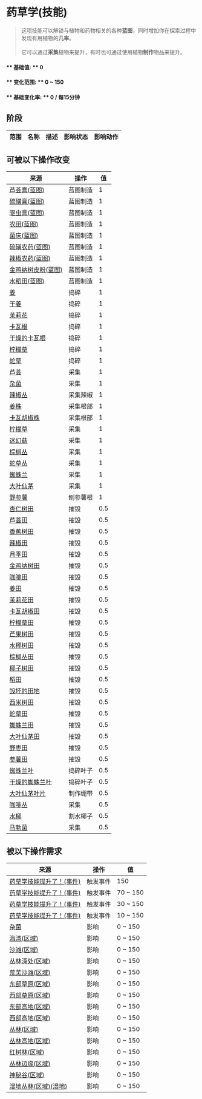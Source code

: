 # 药草学(技能)  
> 这项技能可以解锁与植物和药物相关的各种<b>蓝图</b>，同时增加你在探索过程中发现有用植物的<b>几率</b>。<br><br>它可以通过<b>采集</b>植物来提升，有时也可通过使用植物<b>制作</b>物品来提升。  
  
#### ** 基础值: ** 0   
#### ** 变化范围: ** 0 ~ 150  
#### ** 基础变化率: ** 0 / 每15分钟  
## 阶段  
范围  |  名称  |  描述  |  影响状态  |  影响动作  
----  |  ----  |  ----  |  ----  |  ----  
## 可被以下操作改变  
来源  |  操作  |  值  
----  |  ----  |  ----  
[芦荟膏(蓝图)](Bp_AloeGel.md)  |  蓝图制造  |  1  
[硫磺膏(蓝图)](Bp_BrimstoneGel.md)  |  蓝图制造  |  1  
[驱虫膏(蓝图)](Bp_BugRepellent.md)  |  蓝图制造  |  1  
[农田(蓝图)](Bp_CropPlot.md)  |  蓝图制造  |  1  
[菌床(蓝图)](Bp_MushroomBed.md)  |  蓝图制造  |  1  
[硫磺农药(蓝图)](Bp_PesticideBrimstone.md)  |  蓝图制造  |  1  
[辣椒农药(蓝图)](Bp_PesticideChilli.md)  |  蓝图制造  |  1  
[金鸡纳树皮粉(蓝图)](Bp_Quinine.md)  |  蓝图制造  |  1  
[水稻田(蓝图)](Bp_RicePaddy.md)  |  蓝图制造  |  1  
[姜](Ginger.md)  |  捣碎  |  1  
[干姜](GingerDried.md)  |  捣碎  |  1  
[茉莉花](JasmineFlowers.md)  |  捣碎  |  1  
[卡瓦根](KavaRoot.md)  |  捣碎  |  1  
[干燥的卡瓦根](KavaRootDried.md)  |  捣碎  |  1  
[柠檬草](LemongrassStalks.md)  |  捣碎  |  1  
[蛇草](SnakeGrass.md)  |  捣碎  |  1  
[芦荟](AloeVera.md)  |  采集  |  1  
[杂菌](AssortedMushroomsPlant.md)  |  采集  |  1  
[辣椒丛](ChiliPlant.md)  |  采集辣椒  |  1  
[姜株](GingerPlant.md)  |  采集根部  |  1  
[卡瓦胡椒株](KavaPlant.md)  |  采集根部  |  1  
[柠檬草](Lemongrass.md)  |  采集  |  1  
[迷幻菇](MagicMushroomsPlant.md)  |  采集  |  1  
[棕榈丛](PalmBush.md)  |  采集  |  1  
[蛇草丛](SnakegrassPatch.md)  |  采集  |  1  
[蜘蛛兰](SpiderLily.md)  |  采集  |  1  
[大叶仙茅](WeevilLily.md)  |  采集  |  1  
[野参薯](YamPlant.md)  |  刨参薯根  |  1  
[杏仁树田](CropPlotAlmondTree.md)  |  摧毁  |  0.5  
[芦荟田](CropPlotAloeVera.md)  |  摧毁  |  0.5  
[香蕉树田](CropPlotBananaTree.md)  |  摧毁  |  0.5  
[辣椒田](CropPlotChilies.md)  |  摧毁  |  0.5  
[月季田](CropPlotChinaRose.md)  |  摧毁  |  0.5  
[金鸡纳树田](CropPlotCinchonaTree.md)  |  摧毁  |  0.5  
[咖啡田](CropPlotCoffee.md)  |  摧毁  |  0.5  
[姜田](CropPlotGinger.md)  |  摧毁  |  0.5  
[茉莉花田](CropPlotJasmine.md)  |  摧毁  |  0.5  
[卡瓦胡椒田](CropPlotKava.md)  |  摧毁  |  0.5  
[柠檬草田](CropPlotLemonGrass.md)  |  摧毁  |  0.5  
[芒果树田](CropPlotMangoTree.md)  |  摧毁  |  0.5  
[水椰树田](CropPlotNipaPalm.md)  |  摧毁  |  0.5  
[棕榈丛田](CropPlotPalmBush.md)  |  摧毁  |  0.5  
[椰子树田](CropPlotPalmTree.md)  |  摧毁  |  0.5  
[稻田](CropPlotRice.md)  |  摧毁  |  0.5  
[毁坏的田地](CropPlotRuined.md)  |  摧毁  |  0.5  
[西米树田](CropPlotSagoPalm.md)  |  摧毁  |  0.5  
[蛇草田](CropPlotSnakeGrass.md)  |  摧毁  |  0.5  
[蜘蛛兰田](CropPlotSpiderLily.md)  |  摧毁  |  0.5  
[大叶仙茅田](CropPlotWeevilLily.md)  |  摧毁  |  0.5  
[野枣田](CropPlotWildJujube.md)  |  摧毁  |  0.5  
[参薯田](CropPlotYam.md)  |  摧毁  |  0.5  
[蜘蛛兰叶](SpiderLilyLeaves.md)  |  捣碎叶子  |  0.5  
[干燥的蜘蛛兰叶](SpiderLilyLeavesDried.md)  |  捣碎叶子  |  0.5  
[大叶仙茅叶片](WeevilLilyLeaves.md)  |  制作绷带  |  0.5  
[咖啡丛](CoffeePlant.md)  |  采集  |  0.5  
[水椰](NipaPalm.md)  |  割水椰子  |  0.5  
[马勃菌](PuffballsPlant.md)  |  采集  |  0.5  
## 被以下操作需求  
来源  |  操作  |  值  
----  |  ----  |  ----  
[药草学技能提升了！(事件)](Event_SkillHerbology4.md)  |  触发事件  |  150  
[药草学技能提升了！(事件)](Event_SkillHerbology3.md)  |  触发事件  |  70 ~ 150  
[药草学技能提升了！(事件)](Event_SkillHerbology2.md)  |  触发事件  |  30 ~ 150  
[药草学技能提升了！(事件)](Event_SkillHerbology1.md)  |  触发事件  |  10 ~ 150  
[杂菌](AssortedMushrooms.md)  |  影响  |  0 ~ 150  
[海湾(区域)](Bay.md)  |  影响  |  0 ~ 150  
[沙滩(区域)](Beach.md)  |  影响  |  0 ~ 150  
[丛林深处(区域)](DeepJungle.md)  |  影响  |  0 ~ 150  
[荒芜沙滩(区域)](DesolateBeach.md)  |  影响  |  0 ~ 150  
[东部草原(区域)](GrasslandsE.md)  |  影响  |  0 ~ 150  
[西部草原(区域)](GrasslandsW.md)  |  影响  |  0 ~ 150  
[东部高地(区域)](HighlandsEastern.md)  |  影响  |  0 ~ 150  
[西部高地(区域)](HighlandsWestern.md)  |  影响  |  0 ~ 150  
[丛林(区域)](Jungle.md)  |  影响  |  0 ~ 150  
[丛林高地(区域)](JungleHighlands.md)  |  影响  |  0 ~ 150  
[红树林(区域)](Mangroves.md)  |  影响  |  0 ~ 150  
[丛林边缘(区域)](Outskirts.md)  |  影响  |  0 ~ 150  
[神秘谷(区域)](SecretValley.md)  |  影响  |  0 ~ 150  
[湿地丛林(区域)(湿地)](Wetlands.md)  |  影响  |  0 ~ 150  

